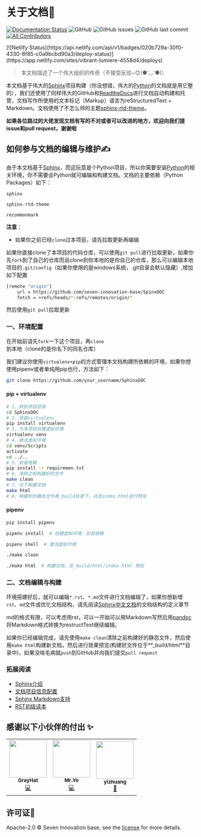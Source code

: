# 关于文档📌

[![Documentation Status](https://readthedocs.org/projects/seveninnovationbasedoc/badge/?version=latest)](https://seveninnovationbasedoc.readthedocs.io/zh_CN/latest/?badge=latest) ![GitHub](https://img.shields.io/github/license/seven-innovation-base/SphinxDOC?color=blue) ![GitHub issues](https://img.shields.io/github/issues/seven-innovation-base/SphinxDOC) ![GitHub last commit](https://img.shields.io/github/last-commit/seven-innovation-base/SphinxDOC?color=red) <!-- ALL-CONTRIBUTORS-BADGE:START - Do not remove or modify this section -->
[![All Contributors](https://img.shields.io/badge/all_contributors-3-orange.svg?style=flat-square)](#contributors-)
<!-- ALL-CONTRIBUTORS-BADGE:END --> [![Netlify Status](https://api.netlify.com/api/v1/badges/020b729a-30f0-4330-8f85-c0a9bcbd90a3/deploy-status)](https://app.netlify.com/sites/vibrant-lumiere-4558d4/deploys)

>本文档描述了一个伟大组织的传奇（不接受反驳~😊(●'◡'●)）

本文档基于伟大的[Sphinx](http://www.sphinx-doc.org/en/master/)项目构建（你没想错，伟大的[Python](https://docs.python.org/3/)的文档就是用它整的），我们还使用了同样伟大的GitHub和[ReadtheDocs](https://docs.readthedocs.io/en/stable/index.html)进行文档自动构建和托管，文档写作所使用的文本标记（Markup）语言为reStructuredText + Markdown。文档使用了不怎么帅的主题[sphinx-rtd-theme](https://pypi.org/project/sphinx-rtd-theme/)。

**如果各位路过的大佬发现文档有写的不对或者可以改进的地方，欢迎向我们提issue和pull request，谢谢啦**

## 如何参与文档的编辑与维护✍

由于本文档基于[Sphinx](https://www.sphinx.org.cn/index.html)，而这玩意是个Python项目，所以你需要安装[Python](https://www.python.org/downloads/)的相关环境，你不需要会Python就可编辑和构建文档。文档的主要依赖（Python Packages）如下：

```
sphinx

sphinx-rtd-theme

recommonmark
```

**注意**：

- 如果你之前已经`clone`过本项目，请先拉取更新再编辑

如果你直接clone了本项目的代码仓库，可以使用`git pull`进行拉取更新，如果你先`fork`到了自己的仓库而且clone到你本地的是你自己的仓库，那么可以编辑本地项目的`.git/config`（如果你使用的是windows系统，.git目录会默认隐藏）,增加如下配置

```bash
[remote "origin"]
	url = https://github.com/seven-innovation-base/SpinxDOC
	fetch = +refs/heads/*:refs/remotes/origin/*
```

然后使用`git pull`拉取更新

### 一、环境配置

在开始前请先`fork`一下这个项目，再`clone`到本地（clone的是你名下的同名仓库）

我们建议你使用`virtualenv+pip`的方式管理本文档构建所依赖的环境，如果你想使用pipenv或者单纯用pip也行，方法如下：

```bash
git clone https://github.com/your_username/SphinxDOC
```

#### pip + virtualenv

```bash
# 1、转到项目目录
cd SphinxDOC
# 2、安装virtualenv
pip install virtualenv
# 3、为本项目创建虚拟环境
virtualenv venv
# 4、激活虚拟环境
cd venv/Scripts
activate
cd ../..
# 5、安装依赖
pip install -r requiremen.txt
# 6、清除之前构建好的文件
make clean
# 7、试下构建文档
make html
# 8、构建好的静态文件再_build目录下，点击index.html进行预览
```

#### pipenv

```bash
pip install pipenv

pipenv install  # 创建虚拟环境，安装依赖

pipenv shell  # 激活虚拟环境

./make clean

./make html  # 构建文档，在_build/html/index.html 预览
```

### 二、文档编辑与构建

环境搭建好后，就可以编辑`*.rst`、`*.md`文件进行文档编辑了，如果你想新增`rst`、`md`文件或优化文档结构，请先阅读[Sphinx中文文档](https://www.sphinx.org.cn/usage/quickstart.html#defining-document-structure)的文档结构的定义章节

md的格式有限，可以考虑用rst，可以一开始可以用Markdown写然后用[pandoc](https://pandoc.org/try/)将Markdown格式转换为restructText继续编辑。

如果你已经编辑完成，请先使用`make clean`清除之前构建好的静态文件，然后使用`make html`构建新文档，然后进行效果预览(构建好文件位于**_build/html**目录中)，如果没啥毛病就`push`到GitHub并向我们提交`pull request`

### 拓展阅读

- [Sphinx介绍](https://www.sphinx.org.cn/intro.html#usage)
- [文档项目信息配置](https://www.sphinx.org.cn/usage/configuration.html#project-information)
- [Sphinx Markdown支持](https://www.sphinx.org.cn/usage/markdown.html)
- [RST初级读本](https://www.sphinx.org.cn/usage/restructuredtext/basics.html)

## 感谢以下小伙伴的付出 ✨

<!-- ALL-CONTRIBUTORS-LIST:START - Do not remove or modify this section -->
<!-- prettier-ignore-start -->
<!-- markdownlint-disable -->
<table>
  <tr>
    <td align="center"><a href="https://github.com/798795982"><img src="https://avatars2.githubusercontent.com/u/40200101?v=4" width="100px;" alt=""/><br /><sub><b>GrayHat</b></sub></a><br /><a href="https://github.com/seven-innovation-base/SphinxDOC/commits?author=798795982" title="Code">💻</a></td>
    <td align="center"><a href="https://shansan.top"><img src="https://avatars2.githubusercontent.com/u/39296814?v=4" width="100px;" alt=""/><br /><sub><b>Mr.Ye</b></sub></a><br /><a href="https://github.com/seven-innovation-base/SphinxDOC/commits?author=yeshan333" title="Code">💻</a></td>
    <td align="center"><a href="https://mrgo123.github.io"><img src="https://avatars1.githubusercontent.com/u/53072382?v=4" width="100px;" alt=""/><br /><sub><b>yizhuang</b></sub></a><br /><a href="https://github.com/seven-innovation-base/SphinxDOC/commits?author=MrGo123" title="Documentation">📖</a></td>
  </tr>
</table>

<!-- markdownlint-enable -->
<!-- prettier-ignore-end -->
<!-- ALL-CONTRIBUTORS-LIST:END -->

## 许可证📑

Apache-2.0 © Seven Innovation base, see the [license](/LICENSE) for more details.